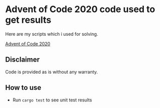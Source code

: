 
# Advent of Code 2020 code used to get results

Here are my scripts which i used for solving.

[Advent of Code 2020](https://adventofcode.com/2020)

## Disclaimer

Code is provided as is without any warranty.

## How to use

- Run `cargo test` to see unit test results
